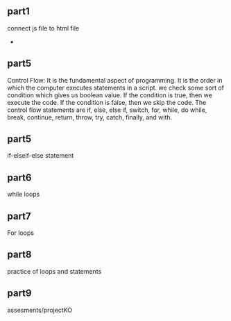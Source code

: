 ## part1
connect js file to html file
- <script src="myscript.js"></script>
## part5
Control Flow: It is the fundamental aspect of programming. It is the order in which the computer executes statements in a script. we check some sort of condition which gives us boolean value. If the condition is true, then we execute the code. If the condition is false, then we skip the code. The control flow statements are if, else, else if, switch, for, while, do while, break, continue, return, throw, try, catch, finally, and with.
## part5
if-elseif-else statement
## part6
while loops
## part7
For loops
## part8
practice of loops and statements
## part9
assesments/projectKO